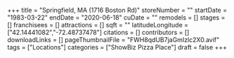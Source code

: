 +++
title = "Springfield, MA (1716 Boston Rd)"
storeNumber = ""
startDate = "1983-03-22"
endDate = "2020-06-18"
cuDate = ""
remodels = []
stages = []
franchisees = []
attractions = []
sqft = ""
latitudeLongitude = ["42.14441082","-72.48737478"]
citations = []
contributors = []
downloadLinks = []
pageThumbnailFile = "FWH8qdUB7jaGmIzlc2X0.avif"
tags = ["Locations"]
categories = ["ShowBiz Pizza Place"]
draft = false
+++

